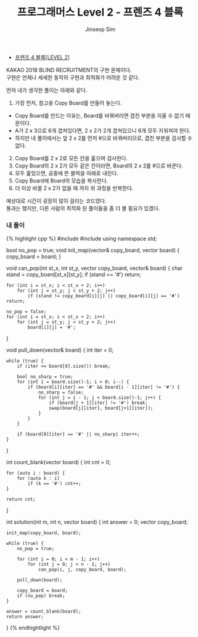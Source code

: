 ﻿---
layout: post
title: "프로그래머스 Level 2 - 프렌즈 4 블록"
categories: Programmers
tags: [cpp]
author:
  - Jinseop Sim
---
- [프렌즈 4 블록[LEVEL 2]](https://school.programmers.co.kr/learn/courses/30/lessons/17679)

KAKAO 2018 BLIND RECRUITMENT의 구현 문제이다.  
구현은 언제나 세세한 동작의 구현과 최적화가 어려운 것 같다.  

먼저 내가 생각한 풀이는 아래와 같다.  
1. 가장 먼저, 참고용 Copy Board를 만들어 놓는다.
  - Copy Board를 만드는 이유는, Board를 바꿔버리면 겹친 부분을 지울 수 없기 때문이다.
  - A가 2 x 3으로 6개 겹쳐있다면, 2 x 2가 2개 겹쳐있으니 6개 모두 지워져야 한다.
  - 하지만 내 풀이에서는 앞 2 x 2를 먼저 #으로 바꿔버리므로, 겹친 부분을 검사할 수 없다.
2. Copy Board를 2 x 2로 모든 칸을 훑으며 검사한다.
3. Copy Board의 2 x 2가 모두 같은 칸이라면, Board의 2 x 2를 #으로 바꾼다.
4. 모두 훑었으면, 공중에 뜬 블럭을 아래로 내린다.
5. Copy Board에 Board의 모습을 복사한다.
6. 더 이상 바꿀 2 x 2가 없을 때 까지 위 과정을 반복한다.

예상대로 시간이 굉장히 많이 걸리는 코드였다.  
통과는 했지만, 다른 사람의 최적화 된 풀이들을 좀 더 볼 필요가 있겠다.

### 내 풀이
{% highlight cpp %}
#include <string>
#include <vector>
using namespace std;

bool no_pop = true;
void init_map(vector<string>& copy_board, vector<string> board) {
    copy_board = board;
}

void can_pop(int st_x, int st_y, vector<string> copy_board, vector<string>& board) {
    char stand = copy_board[st_x][st_y];
    if (stand == '#') return;

    for (int i = st_x; i < st_x + 2; i++)
        for (int j = st_y; j < st_y + 2; j++)
            if (stand != copy_board[i][j] || copy_board[i][j] == '#') return;

    no_pop = false;
    for (int i = st_x; i < st_x + 2; i++)
        for (int j = st_y; j < st_y + 2; j++)
            board[i][j] = '#';
}

void pull_down(vector<string>& board) {
    int iter = 0;

    while (true) {
        if (iter >= board[0].size()) break;

        bool no_sharp = true;
        for (int i = board.size()-1; i > 0; i--) {
            if (board[i][iter] == '#' && board[i - 1][iter] != '#') {
                no_sharp = false;
                for (int j = i - 1; j < board.size()-1; j++) {
                    if (board[j + 1][iter] != '#') break;
                    swap(board[j][iter], board[j+1][iter]);
                }
            }
        }

        if (board[0][iter] == '#' || no_sharp) iter++;
    }
}

int count_blank(vector<string> board) {
    int cnt = 0;

    for (auto i : board) {
        for (auto k : i) 
            if (k == '#') cnt++;
    }

    return cnt;
}

int solution(int m, int n, vector<string> board) {
    int answer = 0;
    vector<string> copy_board;

    init_map(copy_board, board);

    while (true) {
        no_pop = true;

        for (int i = 0; i < m - 1; i++)
            for (int j = 0; j < n - 1; j++)
                can_pop(i, j, copy_board, board);

        pull_down(board);

        copy_board = board;
        if (no_pop) break;
    }

    answer = count_blank(board);
    return answer;
}
{% endhightlight %}